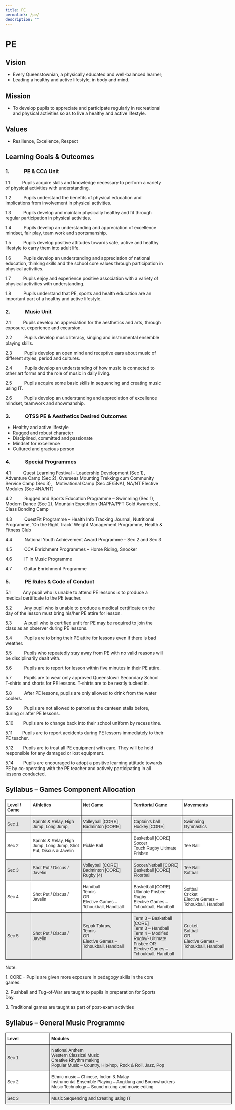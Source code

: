 ```yaml
---
title: PE
permalink: /pe/
description: ""
---
```


PE
==

**Vision**
----------

*   Every Queenstownian, a physically educated and well-balanced learner;
*   Leading a healthy and active lifestyle, in body and mind.

**Mission**
-----------

*   To develop pupils to appreciate and participate regularly in recreational and physical activities so as to live a healthy and active lifestyle.

**Values**
----------

*   Resilience, Excellence, Respect

**Learning Goals & Outcomes**
-----------------------------

### **1.            PE & CCA Unit**

1.1          Pupils acquire skills and knowledge necessary to perform a variety of physical activities with understanding.

1.2          Pupils understand the benefits of physical education and implications from involvement in physical activities.

1.3          Pupils develop and maintain physically healthy and fit through regular participation in physical activities.

1.4          Pupils develop an understanding and appreciation of excellence mindset, fair play, team work and sportsmanship.

1.5          Pupils develop positive attitudes towards safe, active and healthy lifestyle to carry them into adult life.

1.6          Pupils develop an understanding and appreciation of national education, thinking skills and the school core values through participation in physical activities.

1.7          Pupils enjoy and experience positive association with a variety of physical activities with understanding.

1.8          Pupils understand that PE, sports and health education are an important part of a healthy and active lifestyle.

### **2.            Music Unit**

2.1          Pupils develop an appreciation for the aesthetics and arts, through exposure, experience and excursion.

2.2          Pupils develop music literacy, singing and instrumental ensemble playing skills.

2.3          Pupils develop an open mind and receptive ears about music of different styles, period and cultures.

2.4          Pupils develop an understanding of how music is connected to other art forms and the role of music in daily living.

2.5          Pupils acquire some basic skills in sequencing and creating music using IT.

2.6          Pupils develop an understanding and appreciation of excellence mindset, teamwork and showmanship.

### **3.            QTSS PE & Aesthetics Desired Outcomes**

*   Healthy and active lifestyle
*   Rugged and robust character
*   Disciplined, committed and passionate
*   Mindset for excellence
*   Cultured and gracious person

### **4.            Special Programmes**

4.1          Quest Learning Festival – Leadership Development (Sec 1), Adventure Camp (Sec 2), Overseas Mounting Trekking cum Community Service Camp (Sec 3),   Motivational Camp (Sec 4E/5NA), NA/NT Elective Modules (Sec 4NA/NT)

4.2          Rugged and Sports Education Programme – Swimming (Sec 1), Modern Dance (Sec 2), Mountain Expedition (NAPFA/PFT Gold Awardees), Class Bonding Camp

4.3          QuestFit Programme – Health Info Tracking Journal, Nutritional Programme, ‘On the Right Track’ Weight Management Programme, Health & Fitness Club

4.4          National Youth Achievement Award Programme – Sec 2 and Sec 3

4.5          CCA Enrichment Programmes – Horse Riding, Snooker

4.6          IT in Music Programme

4.7          Guitar Enrichment Programme

### **5.            PE Rules & Code of Conduct**

5.1          Any pupil who is unable to attend PE lessons is to produce a medical certificate to the PE teacher.

5.2          Any pupil who is unable to produce a medical certificate on the day of the lesson must bring his/her PE attire for lesson.

5.3          A pupil who is certified unfit for PE may be required to join the class as an observer during PE lessons.

5.4          Pupils are to bring their PE attire for lessons even if there is bad weather.

5.5          Pupils who repeatedly stay away from PE with no valid reasons will be disciplinarily dealt with.

5.6          Pupils are to report for lesson within five minutes in their PE attire.

5.7          Pupils are to wear only approved Queenstown Secondary School T-shirts and shorts for PE lessons. T-shirts are to be neatly tucked in.

5.8          After PE lessons, pupils are only allowed to drink from the water coolers.

5.9          Pupils are not allowed to patronise the canteen stalls before, during or after PE lessons.

5.10        Pupils are to change back into their school uniform by recess time.

5.11        Pupils are to report accidents during PE lessons immediately to their PE teacher.

5.12        Pupils are to treat all PE equipment with care. They will be held responsible for any damaged or lost equipment.

5.14        Pupils are encouraged to adopt a positive learning attitude towards PE by co-operating with the PE teacher and actively participating in all lessons conducted.

**Syllabus – Games Component Allocation**
-----------------------------------------

<table style="border-collapse:collapse;border-spacing:0;table-layout: fixed; width: 725px" class="tg"><colgroup><col style="width: 81px"><col style="width: 161px"><col style="width: 161px"><col style="width: 161px"><col style="width: 161px"></colgroup><thead><tr><th style="background-color:#FFF;border-color:black;border-style:solid;border-width:1px;color:#222;font-family:Arial, sans-serif;font-size:14px;font-weight:bold;overflow:hidden;padding:10px 5px;text-align:left;vertical-align:top;word-break:normal"><span style="font-weight:bold">Level / Game</span></th><th style="background-color:#FFF;border-color:black;border-style:solid;border-width:1px;color:#222;font-family:Arial, sans-serif;font-size:14px;font-weight:bold;overflow:hidden;padding:10px 5px;text-align:left;vertical-align:top;word-break:normal"><span style="font-weight:bold">Athletics</span></th><th style="background-color:#FFF;border-color:black;border-style:solid;border-width:1px;color:#222;font-family:Arial, sans-serif;font-size:14px;font-weight:bold;overflow:hidden;padding:10px 5px;text-align:left;vertical-align:top;word-break:normal"><span style="font-weight:bold">Net Game</span></th><th style="background-color:#FFF;border-color:black;border-style:solid;border-width:1px;color:#222;font-family:Arial, sans-serif;font-size:14px;font-weight:bold;overflow:hidden;padding:10px 5px;text-align:left;vertical-align:top;word-break:normal"><span style="font-weight:bold">Territorial Game</span></th><th style="background-color:#FFF;border-color:black;border-style:solid;border-width:1px;color:#222;font-family:Arial, sans-serif;font-size:14px;font-weight:bold;overflow:hidden;padding:10px 5px;text-align:left;vertical-align:top;word-break:normal"><span style="font-weight:bold">Movements</span></th></tr></thead><tbody><tr><td style="background-color:#E6E6E6;border-color:black;border-style:solid;border-width:1px;color:#222;font-family:Arial, sans-serif;font-size:14px;overflow:hidden;padding:10px 5px;text-align:left;vertical-align:middle;word-break:normal">Sec 1</td><td style="background-color:#E6E6E6;border-color:black;border-style:solid;border-width:1px;color:#222;font-family:Arial, sans-serif;font-size:14px;overflow:hidden;padding:10px 5px;text-align:left;vertical-align:middle;word-break:normal">Sprints &amp; Relay, High Jump, Long Jump,</td><td style="background-color:#E6E6E6;border-color:black;border-style:solid;border-width:1px;color:#222;font-family:Arial, sans-serif;font-size:14px;overflow:hidden;padding:10px 5px;text-align:left;vertical-align:middle;word-break:normal">Volleyball [CORE]<br>Badminton [CORE]</td><td style="background-color:#E6E6E6;border-color:black;border-style:solid;border-width:1px;color:#222;font-family:Arial, sans-serif;font-size:14px;overflow:hidden;padding:10px 5px;text-align:left;vertical-align:middle;word-break:normal">Captain’s ball<br>Hockey [CORE]</td><td style="background-color:#E6E6E6;border-color:black;border-style:solid;border-width:1px;color:#222;font-family:Arial, sans-serif;font-size:14px;overflow:hidden;padding:10px 5px;text-align:left;vertical-align:middle;word-break:normal">Swimming<br>Gymnastics</td></tr><tr><td style="background-color:#FFF;border-color:black;border-style:solid;border-width:1px;color:#222;font-family:Arial, sans-serif;font-size:14px;overflow:hidden;padding:10px 5px;text-align:left;vertical-align:middle;word-break:normal">Sec 2</td><td style="background-color:#FFF;border-color:black;border-style:solid;border-width:1px;color:#222;font-family:Arial, sans-serif;font-size:14px;overflow:hidden;padding:10px 5px;text-align:left;vertical-align:middle;word-break:normal">Sprints &amp; Relay, High Jump, Long Jump, Shot Put, Discus &amp; Javelin</td><td style="background-color:#FFF;border-color:black;border-style:solid;border-width:1px;color:#222;font-family:Arial, sans-serif;font-size:14px;overflow:hidden;padding:10px 5px;text-align:left;vertical-align:middle;word-break:normal">Pickle Ball</td><td style="background-color:#FFF;border-color:black;border-style:solid;border-width:1px;color:#222;font-family:Arial, sans-serif;font-size:14px;overflow:hidden;padding:10px 5px;text-align:left;vertical-align:middle;word-break:normal">Basketball [CORE]<br>Soccer<br>Touch Rugby Ultimate Frisbee</td><td style="background-color:#FFF;border-color:black;border-style:solid;border-width:1px;color:#222;font-family:Arial, sans-serif;font-size:14px;overflow:hidden;padding:10px 5px;text-align:left;vertical-align:middle;word-break:normal">Tee Ball</td></tr><tr><td style="background-color:#E6E6E6;border-color:black;border-style:solid;border-width:1px;color:#222;font-family:Arial, sans-serif;font-size:14px;overflow:hidden;padding:10px 5px;text-align:left;vertical-align:middle;word-break:normal">Sec 3</td><td style="background-color:#E6E6E6;border-color:black;border-style:solid;border-width:1px;color:#222;font-family:Arial, sans-serif;font-size:14px;overflow:hidden;padding:10px 5px;text-align:left;vertical-align:middle;word-break:normal">Shot Put / Discus / Javelin</td><td style="background-color:#E6E6E6;border-color:black;border-style:solid;border-width:1px;color:#222;font-family:Arial, sans-serif;font-size:14px;overflow:hidden;padding:10px 5px;text-align:left;vertical-align:middle;word-break:normal">Volleyball [CORE]<br>Badminton [CORE]<br>Rugby (4)</td><td style="background-color:#E6E6E6;border-color:black;border-style:solid;border-width:1px;color:#222;font-family:Arial, sans-serif;font-size:14px;overflow:hidden;padding:10px 5px;text-align:left;vertical-align:middle;word-break:normal">Soccer/Netball [CORE]<br>Basketball [CORE] Floorball</td><td style="background-color:#E6E6E6;border-color:black;border-style:solid;border-width:1px;color:#222;font-family:Arial, sans-serif;font-size:14px;overflow:hidden;padding:10px 5px;text-align:left;vertical-align:middle;word-break:normal">Tee Ball<br>Softball</td></tr><tr><td style="background-color:#FFF;border-color:black;border-style:solid;border-width:1px;color:#222;font-family:Arial, sans-serif;font-size:14px;overflow:hidden;padding:10px 5px;text-align:left;vertical-align:middle;word-break:normal">Sec 4</td><td style="background-color:#FFF;border-color:black;border-style:solid;border-width:1px;color:#222;font-family:Arial, sans-serif;font-size:14px;overflow:hidden;padding:10px 5px;text-align:left;vertical-align:middle;word-break:normal">Shot Put / Discus / Javelin</td><td style="background-color:#FFF;border-color:black;border-style:solid;border-width:1px;color:#222;font-family:Arial, sans-serif;font-size:14px;overflow:hidden;padding:10px 5px;text-align:left;vertical-align:middle;word-break:normal">Handball<br>Tennis<br>OR<br>Elective Games – Tchoukball, Handball</td><td style="background-color:#FFF;border-color:black;border-style:solid;border-width:1px;color:#222;font-family:Arial, sans-serif;font-size:14px;overflow:hidden;padding:10px 5px;text-align:left;vertical-align:middle;word-break:normal">Basketball [CORE]<br>Ultimate Frisbee<br>Rugby<br>Elective Games – Tchoukball, Handball</td><td style="background-color:#FFF;border-color:black;border-style:solid;border-width:1px;color:#222;font-family:Arial, sans-serif;font-size:14px;overflow:hidden;padding:10px 5px;text-align:left;vertical-align:middle;word-break:normal">Softball<br>Cricket<br>Elective Games – Tchoukball, Handball</td></tr><tr><td style="background-color:#E6E6E6;border-color:black;border-style:solid;border-width:1px;color:#222;font-family:Arial, sans-serif;font-size:14px;overflow:hidden;padding:10px 5px;text-align:left;vertical-align:middle;word-break:normal">Sec 5</td><td style="background-color:#E6E6E6;border-color:black;border-style:solid;border-width:1px;color:#222;font-family:Arial, sans-serif;font-size:14px;overflow:hidden;padding:10px 5px;text-align:left;vertical-align:middle;word-break:normal">Shot Put / Discus / Javelin</td><td style="background-color:#E6E6E6;border-color:black;border-style:solid;border-width:1px;color:#222;font-family:Arial, sans-serif;font-size:14px;overflow:hidden;padding:10px 5px;text-align:left;vertical-align:middle;word-break:normal">Sepak Takraw,<br>Tennis<br>OR<br>Elective Games – Tchoukball, Handball</td><td style="background-color:#E6E6E6;border-color:black;border-style:solid;border-width:1px;color:#222;font-family:Arial, sans-serif;font-size:14px;overflow:hidden;padding:10px 5px;text-align:left;vertical-align:middle;word-break:normal">Term 3 – Basketball [CORE]<br>Term 3 – Handball<br>Term 4 – Modified Rugby/- Ultimate Frisbee  OR<br>Elective Games – Tchoukball, Handball</td><td style="background-color:#E6E6E6;border-color:black;border-style:solid;border-width:1px;color:#222;font-family:Arial, sans-serif;font-size:14px;overflow:hidden;padding:10px 5px;text-align:left;vertical-align:middle;word-break:normal">Cricket<br>Softball<br>OR<br>Elective Games – Tchoukball, Handball</td></tr></tbody></table>


Note:

1\. CORE – Pupils are given more exposure in pedagogy skills in the core games.

2\. Pushball and Tug-of-War are taught to pupils in preparation for Sports Day.

3\. Traditional games are taught as part of post-exam activities

**Syllabus – General Music Programme**
--------------------------------------


<table style="border-collapse:collapse;border-spacing:0;table-layout: fixed; width: 722px" class="tg"><colgroup><col style="width: 141px"><col style="width: 581px"></colgroup><thead><tr><th style="background-color:#FFF;border-color:black;border-style:solid;border-width:1px;font-family:Arial, sans-serif;font-size:14px;font-weight:bold;overflow:hidden;padding:10px 5px;text-align:left;vertical-align:top;word-break:normal"><span style="font-weight:bold">Level</span></th><th style="background-color:#FFF;border-color:black;border-style:solid;border-width:1px;font-family:Arial, sans-serif;font-size:14px;font-weight:bold;overflow:hidden;padding:10px 5px;text-align:left;vertical-align:top;word-break:normal"><span style="font-weight:bold">Modules</span></th></tr></thead><tbody><tr><td style="background-color:#E6E6E6;border-color:black;border-style:solid;border-width:1px;font-family:Arial, sans-serif;font-size:14px;overflow:hidden;padding:10px 5px;text-align:left;vertical-align:middle;word-break:normal">Sec 1</td><td style="background-color:#E6E6E6;border-color:black;border-style:solid;border-width:1px;font-family:Arial, sans-serif;font-size:14px;overflow:hidden;padding:10px 5px;text-align:left;vertical-align:middle;word-break:normal">National Anthem<br>Western Classical Music<br>Creative Rhythm making<br>Popular Music – Country, Hip-hop, Rock &amp; Roll, Jazz, Pop</td></tr><tr><td style="background-color:#FFF;border-color:black;border-style:solid;border-width:1px;font-family:Arial, sans-serif;font-size:14px;overflow:hidden;padding:10px 5px;text-align:left;vertical-align:middle;word-break:normal">Sec 2</td><td style="background-color:#FFF;border-color:black;border-style:solid;border-width:1px;font-family:Arial, sans-serif;font-size:14px;overflow:hidden;padding:10px 5px;text-align:left;vertical-align:middle;word-break:normal">Ethnic music – Chinese, Indian &amp; Malay<br>Instrumental Ensemble Playing – Angklung and Boomwhackers<br>Music Technology – Sound mixing and movie editing</td></tr><tr><td style="background-color:#E6E6E6;border-color:black;border-style:solid;border-width:1px;font-family:Arial, sans-serif;font-size:14px;overflow:hidden;padding:10px 5px;text-align:left;vertical-align:middle;word-break:normal">Sec 3</td><td style="background-color:#E6E6E6;border-color:black;border-style:solid;border-width:1px;font-family:Arial, sans-serif;font-size:14px;overflow:hidden;padding:10px 5px;text-align:left;vertical-align:middle;word-break:normal">Music Sequencing and Creating using IT</td></tr></tbody></table>